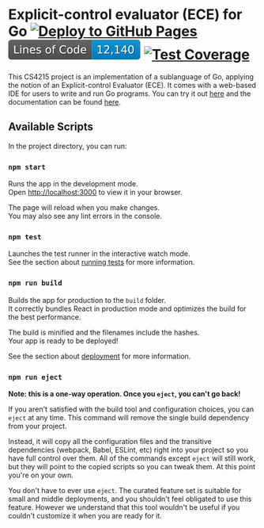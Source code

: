 # Explicit-control evaluator (ECE) for Go [![Deploy to GitHub Pages](https://github.com/benson1029/go-slang/actions/workflows/deploy.yml/badge.svg)](https://github.com/benson1029/go-slang/actions/workflows/deploy.yml) ![Lines of Code](https://raw.githubusercontent.com/benson1029/go-slang/image-data/badge.svg) [![Test Coverage](https://api.codeclimate.com/v1/badges/58662977e82c603c0630/test_coverage)](https://codeclimate.com/github/benson1029/go-slang/test_coverage)

This CS4215 project is an implementation of a sublanguage of Go, applying the notion of an Explicit-control Evaluator (ECE). It comes with a web-based IDE for users to write and run Go programs. You can try it out [here](https://benson1029.github.io/go-slang/) and the documentation can be found [here](https://benson1029.github.io/go-slang/docs/).

## Available Scripts

In the project directory, you can run:

### `npm start`

Runs the app in the development mode.\
Open [http://localhost:3000](http://localhost:3000) to view it in your browser.

The page will reload when you make changes.\
You may also see any lint errors in the console.

### `npm test`

Launches the test runner in the interactive watch mode.\
See the section about [running tests](https://facebook.github.io/create-react-app/docs/running-tests) for more information.

### `npm run build`

Builds the app for production to the `build` folder.\
It correctly bundles React in production mode and optimizes the build for the best performance.

The build is minified and the filenames include the hashes.\
Your app is ready to be deployed!

See the section about [deployment](https://facebook.github.io/create-react-app/docs/deployment) for more information.

### `npm run eject`

**Note: this is a one-way operation. Once you `eject`, you can't go back!**

If you aren't satisfied with the build tool and configuration choices, you can `eject` at any time. This command will remove the single build dependency from your project.

Instead, it will copy all the configuration files and the transitive dependencies (webpack, Babel, ESLint, etc) right into your project so you have full control over them. All of the commands except `eject` will still work, but they will point to the copied scripts so you can tweak them. At this point you're on your own.

You don't have to ever use `eject`. The curated feature set is suitable for small and middle deployments, and you shouldn't feel obligated to use this feature. However we understand that this tool wouldn't be useful if you couldn't customize it when you are ready for it.

